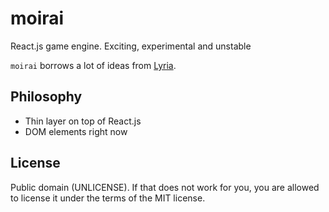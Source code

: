# moirai
React.js game engine. Exciting, experimental and unstable

`moirai` borrows a lot of ideas from [Lyria](http://github.com/freezedev/lyria).

## Philosophy
- Thin layer on top of React.js
- DOM elements right now

## License
Public domain (UNLICENSE). If that does not work for you, you are allowed to license it under the terms of the MIT license.
